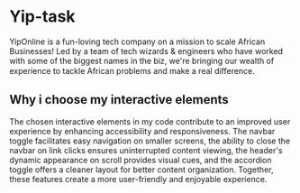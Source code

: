 # Yip-task
YipOnline is a fun-loving tech company on a mission to scale African Businesses! Led by a team of tech wizards &amp; engineers who have worked with some of the biggest names in the biz, we're bringing our wealth of experience to tackle African problems and make a real diﬀerence.

## Why i choose my interactive elements
The chosen interactive elements in my code contribute to an improved user experience by enhancing accessibility and responsiveness. The navbar toggle facilitates easy navigation on smaller screens, the ability to close the navbar on link clicks ensures uninterrupted content viewing, the header's dynamic appearance on scroll provides visual cues, and the accordion toggle offers a cleaner layout for better content organization. Together, these features create a more user-friendly and enjoyable experience.